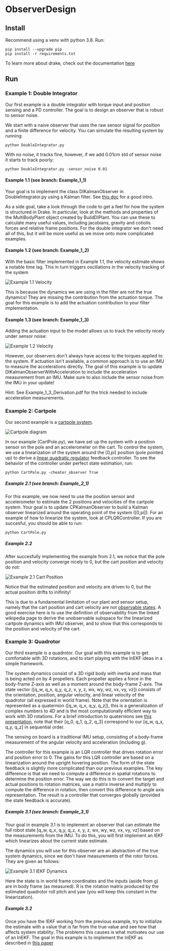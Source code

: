 # ObserverDesign

## Install
Recommend using a venv with python 3.8. Run:
```
pip install --upgrade pip
pip install -r requirements.txt
```

To learn more about drake, check out the documentation [here](https://drake.mit.edu/pydrake/index.html)

## Run

### Example 1: Double Integrator

Our first example is a double integrator with torque input and position sensing and a PD controller. The goal is to design an observer that is robust to sensor noise. 

We start with a naive observer that uses the raw sensor signal for position and a finite difference for velocity. You can simulate the resulting system by running:
```
python DoubleIntegrator.py
```

With no noise, it tracks fine, however, if we add 0.01cm std of sensor noise it starts to track poorly:

```
python DoubleIntegrator.py -sensor_noise 0.01
```

#### Example 1.1 (see branch: Example_1_1)
Your goal is to implement the class DIKalmanObserver in DoubleIntegrator.py using a Kalman filter. See [this doc](https://www.cs.unc.edu/~welch/media/pdf/kalman_intro.pdf) for a good intro.

As a side goal, take a look through the code to get a feel for how the system is structured in Drake. In particular, look at the methods and properties of the MultiBodyPlant object created by BuildDIPlant. You can use these to calculate many useful values, including jacobians, gravity and cotiolis forces and relative frame positions. For the double integrator we don't need all of this, but it will be more useful as we move onto more complicated examples.

#### Example 1.2 (see branch: Example_1_2)
With the basic filter implemented in Example 1.1, the velocity estimate shows a notable time lag. This in turn triggers oscillations in the velocity tracking of the system

![Example 1.1 Velocity](Figures/Example_1_1_velocity.png)

This is because the dynamics we are using in the filter are not the true dynamics! They are missing the contribution from the actuation torque. The goal for this example is to add the actuation contribution to your filter implementation.

#### Example 1.3 (see branch: Example_1_3)
Adding the actuation input to the model allows us to track the velocity nicely under sensor noise:

![Example 1.2 Velocity](Figures/Example_1_2_velocity.png)

However, our observers don't always have access to the torques applied to the system. If actuation isn't available, a common approach is to use an IMU to measure the accelerations directly. The goal of this example is to update DIKalmanObserverWithAcceleration to include the acceleration measurement from an IMU. Make sure to also include the sensor noise from the IMU in your update!

Hint: See Example_1_3_Derivation.pdf for the trick needed to include acceleration measurements.

### Example 2: Cartpole

Our second example is a [cartpole system](http://underactuated.mit.edu/acrobot.html#cart_pole).

![Cartpole diagram](http://underactuated.mit.edu/figures/cartpole.svg)

In our example (CartPole.py), we have set up the system with a position sensor on the pole and an accelerometer on the cart. To control the system, we use a linearization of the system around the [0,pi] position (pole pointed up) to derive a [linear quadratic regulator](http://underactuated.mit.edu/lqr.html) feedback controller. To see the behavior of the controller under perfect state estimation, run:
```
python CartPole.py -cheater_observer True
```

##### Example 2.1 (see branch: Example_2_1)

For this example, we now need to use the position sensor and accelerometer to estimate the 2 positions and velocities of the cartpole system. Your goal is to update CPKalmanObserver to build a Kalman observer linearized around the operating point of the system ([0,pi]). For an example of how to linearize the system, look at CPLQRController. If you are succesful, you should be able to run:
```
python CartPole.py
```

##### Example 2.2

After succesfully implementing the example from 2.1, we notice that the pole position and velocity converge nicely to 0, but the cart position and velocity do not:

![Example 2.1 Cart Position](Figures/Example_2_1_cart_position.png)

Notice that the estimated position and velocity are driven to 0, but the actual position drifts to inifinity!

This is due to a fundamental limitation of our plant and sensor setup, namely that the cart position and cart velocity are not [observable states](https://en.wikipedia.org/wiki/Observability). A good exercise here is to use the definition of observability from the linked wikipedia page to derive the unobservable subspace for the linearized cartpole dynamics with IMU observer, and to show that this corresponds to the position and velocity of the cart. 

### Example 3: Quadrotor

Our third example is a quadrotor. Our goal with this example is to get comfortable with 3D rotations, and to start playing with the InEKF ideas in a simple framework.

The system dynamics consist of a 3D rigid body with inertia and mass that is being acted on by 4 propellers. Each propeller applies a force in the body-frame Z-axis as well as a moment around the body-frame Z-axis. The state vector ([q_w, q_x, q_y, q_z, x, y, z, wx, wy, wz, vx, vy, vz]) consists of the orientation, position, angular velocity, and linear velocity of the quadrotor (all expressed in world frame). Note that the orientation is represented as a quaternion ([q_w, q_x, q_y, q_z]), this is a generalization of complex numbers to 4D and is the most computationally efficient way to work with 3D rotations. For a brief introduction to quaternions see [this presentation](https://ethz.ch/content/dam/ethz/special-interest/mavt/robotics-n-intelligent-systems/asl-dam/documents/lectures/robot_dynamics/RD2_Quaternions.pdf), note that their [q_0, q_1, q_2, q_3] correspond to our [q_w, q_x, q_y, q_z] in sequential order.

The sensing on board is a traditional IMU setup, consisting of a body-frame measurement of the angular velocity and acceleration (including g).

The controller for this example is an LQR controller that drives rotation error and position error to 0. The gains for this LQR controller are based on a linearization around the upright hovering position. The form of the state feedback is slightly more complicated than our previous examples. The key difference is that we need to compute a difference in spatial rotations to determine the position error. The way we do this is to convert the target and actual positions to rotation matrices, use a matrix inverse and multiply to compute the difference in rotation, then convert this difference to angle axis representation. The result is a controller that converges globally (provided the state feedback is accurate).

##### Example 3.1 (see branch: Example_3_1)

Your goal in example 3.1 is to implement an observer that can estimate the full robot state [q_w, q_x, q_y, q_z, x, y, z, wx, wy, wz, vx, vy, vz] based on the measurements from the IMU. To do this, you will first implement an IEKF which linearizes about the current state estimate. 

The dynamics you will use for this observer are an abstraction of the true system dynamics, since we don't have measurements of the rotor forces. They are given as follows:

![Example 3.1 IEKF Dynamics](Figures/Example_3_1_iekf_dynamics.png)

Here the state is in world frame coordinates and the inputs (aside from g) are in body frame (as measured). R is the rotation matrix produced by the estimated quadrotor roll pitch and yaw (you will keep this constant in the linearization). 

##### Example 3.2

Once you have the IEKF working from the previous example, try to initialize the estimate with a value that is far from the true value and see how that affects system stability. The problems this causes is what motivates our use of an InEKF. The goal in this example is to implement the InEKF as described in [this paper](https://www.annualreviews.org/doi/full/10.1146/annurev-control-060117-105010)
